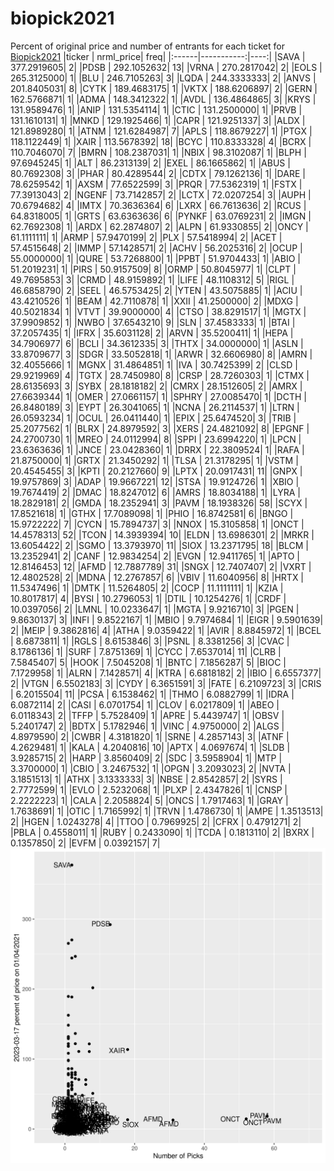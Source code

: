 # biopick2021
Percent of original price and number of entrants for each ticket for [Biopick2021](https://twitter.com/hashtag/Biopick2021)
|ticker |  nrml_price| freq|
|:------|-----------:|----:|
|SAVA   | 377.2919605|    2|
|PDSB   | 292.1052632|   13|
|VRNA   | 270.2817042|    2|
|EOLS   | 265.3125000|    1|
|BLU    | 246.7105263|    3|
|LQDA   | 244.3333333|    2|
|ANVS   | 201.8405031|    8|
|CYTK   | 189.4683175|    1|
|VKTX   | 188.6206897|    2|
|GERN   | 162.5766871|    1|
|ADMA   | 148.3412322|    1|
|AVDL   | 136.4864865|    3|
|KRYS   | 131.9589476|    1|
|ANIP   | 131.5354114|    1|
|CTIC   | 131.2500000|    1|
|PRVB   | 131.1610131|    1|
|MNKD   | 129.1925466|    1|
|CAPR   | 121.9251337|    3|
|ALDX   | 121.8989280|    1|
|ATNM   | 121.6284987|    7|
|APLS   | 118.8679227|    1|
|PTGX   | 118.1122449|    1|
|XAIR   | 113.5678392|   18|
|BCYC   | 110.8333328|    4|
|BCRX   | 110.7046070|    7|
|BMRN   | 108.2387031|    1|
|NBIX   |  98.3102087|    1|
|BLPH   |  97.6945245|    1|
|ALT    |  86.2313139|    2|
|EXEL   |  86.1665862|    1|
|ABUS   |  80.7692308|    3|
|PHAR   |  80.4289544|    2|
|CDTX   |  79.1262136|    1|
|DARE   |  78.6259542|    1|
|AXSM   |  77.6522599|    3|
|PRQR   |  77.5362319|    1|
|FSTX   |  77.3913043|    2|
|NGENF  |  73.7142857|    2|
|LCTX   |  72.0207254|    3|
|AUPH   |  70.6794682|    4|
|IMTX   |  70.3636364|    6|
|LXRX   |  66.7613636|    2|
|RCUS   |  64.8318005|    1|
|GRTS   |  63.6363636|    6|
|PYNKF  |  63.0769231|    2|
|IMGN   |  62.7692308|    1|
|ARDX   |  62.2874807|    2|
|ALPN   |  61.9330855|    2|
|ONCY   |  61.1111111|    1|
|ARMP   |  57.9470199|    2|
|PLX    |  57.5418994|    2|
|ACET   |  57.4515648|    2|
|IMMP   |  57.1428571|    2|
|ACHV   |  56.2025316|    2|
|OCUP   |  55.0000000|    1|
|QURE   |  53.7268800|    1|
|PPBT   |  51.9704433|    1|
|ABIO   |  51.2019231|    1|
|PIRS   |  50.9157509|    8|
|ORMP   |  50.8045977|    1|
|CLPT   |  49.7695853|    3|
|CRMD   |  48.9159892|    1|
|LIFE   |  48.1108312|    5|
|RIGL   |  46.6858790|    2|
|SEEL   |  46.5753425|    2|
|YTEN   |  43.5075885|    1|
|ACIU   |  43.4210526|    1|
|BEAM   |  42.7110878|    1|
|XXII   |  41.2500000|    2|
|MDXG   |  40.5021834|    1|
|VTVT   |  39.9000000|    4|
|CTSO   |  38.8291517|    1|
|MGTX   |  37.9909852|    1|
|NWBO   |  37.6543210|    9|
|SLN    |  37.4583333|    1|
|BTAI   |  37.2057435|    1|
|IFRX   |  35.6031128|    2|
|ARVN   |  35.5200411|    1|
|HEPA   |  34.7906977|    6|
|BCLI   |  34.3612335|    3|
|THTX   |  34.0000000|    1|
|ASLN   |  33.8709677|    3|
|SDGR   |  33.5052818|    1|
|ARWR   |  32.6606980|    8|
|AMRN   |  32.4055666|    1|
|MGNX   |  31.4864851|    1|
|IVA    |  30.7425399|    2|
|CLSD   |  29.9219969|    4|
|TGTX   |  28.7450980|    8|
|CRSP   |  28.7260303|    1|
|CTMX   |  28.6135693|    3|
|SYBX   |  28.1818182|    2|
|CMRX   |  28.1512605|    2|
|AMRX   |  27.6639344|    1|
|OMER   |  27.0661157|    1|
|SPHRY  |  27.0085470|    1|
|DCTH   |  26.8480189|    3|
|EYPT   |  26.3041065|    1|
|NCNA   |  26.2114537|    1|
|LTRN   |  26.0593234|    1|
|OCUL   |  26.0411440|    1|
|EPIX   |  25.6474520|    3|
|TRIB   |  25.2077562|    1|
|BLRX   |  24.8979592|    3|
|XERS   |  24.4821092|    8|
|EPGNF  |  24.2700730|    1|
|MREO   |  24.0112994|    8|
|SPPI   |  23.6994220|    1|
|LPCN   |  23.6363636|    1|
|JNCE   |  23.0428360|    1|
|DRRX   |  22.3809524|    1|
|RAFA   |  21.8750000|    1|
|GRTX   |  21.3450292|    1|
|TLSA   |  21.3178295|    1|
|VSTM   |  20.4545455|    3|
|KPTI   |  20.2127660|    9|
|LPTX   |  20.0917431|   11|
|GNPX   |  19.9757869|    3|
|ADAP   |  19.9667221|   12|
|STSA   |  19.9124726|    1|
|XBIO   |  19.7674419|    2|
|DMAC   |  18.8247012|    6|
|AMRS   |  18.8034188|    1|
|LYRA   |  18.2829181|    2|
|GMDA   |  18.2352941|    3|
|PAVM   |  18.1938326|   58|
|SCYX   |  17.8521618|    1|
|GTHX   |  17.7089098|    1|
|PHIO   |  16.8742581|    6|
|BNGO   |  15.9722222|    7|
|CYCN   |  15.7894737|    3|
|NNOX   |  15.3105858|    1|
|ONCT   |  14.4578313|   52|
|TCON   |  14.3939394|   10|
|ELDN   |  13.6986301|    2|
|MRKR   |  13.6054422|    2|
|SGMO   |  13.3793970|   11|
|SIOX   |  13.2371795|   18|
|BLCM   |  13.2352941|    2|
|CANF   |  12.9834254|    2|
|EVGN   |  12.9411765|    1|
|APTO   |  12.8146453|   12|
|AFMD   |  12.7887789|   31|
|SNGX   |  12.7407407|    2|
|VXRT   |  12.4802528|    2|
|MDNA   |  12.2767857|    6|
|VBIV   |  11.6040956|    8|
|HRTX   |  11.5347496|    1|
|DMTK   |  11.5264805|    2|
|COCP   |  11.1111111|    1|
|KZIA   |  10.8017817|    4|
|BYSI   |  10.2796053|    1|
|DTIL   |  10.1254276|    1|
|CRDF   |  10.0397056|    2|
|LMNL   |  10.0233647|    1|
|MGTA   |   9.9216710|    3|
|PGEN   |   9.8630137|    3|
|INFI   |   9.8522167|    1|
|MBIO   |   9.7974684|    1|
|EIGR   |   9.5901639|    2|
|MEIP   |   9.3862816|    4|
|ATHA   |   9.0359422|    1|
|AVIR   |   8.8845972|    1|
|BCEL   |   8.6873811|    1|
|RGLS   |   8.6153846|    3|
|PSNL   |   8.3381256|    3|
|CVAC   |   8.1786136|    1|
|SURF   |   7.8751369|    1|
|CYCC   |   7.6537014|   11|
|CLRB   |   7.5845407|    5|
|HOOK   |   7.5045208|    1|
|BNTC   |   7.1856287|    5|
|BIOC   |   7.1729958|    1|
|ALRN   |   7.1428571|    4|
|KTRA   |   6.6818182|    2|
|IBIO   |   6.6557377|    2|
|VTGN   |   6.5502183|    3|
|CYDY   |   6.3651591|    3|
|FATE   |   6.2109723|    3|
|CRIS   |   6.2015504|   11|
|PCSA   |   6.1538462|    1|
|THMO   |   6.0882799|    1|
|IDRA   |   6.0872114|    2|
|CASI   |   6.0701754|    1|
|CLOV   |   6.0217809|    1|
|ABEO   |   6.0118343|    2|
|TFFP   |   5.7528409|    1|
|APRE   |   5.4439747|    1|
|OBSV   |   5.2401747|    2|
|BDTX   |   5.1782946|    1|
|VINC   |   4.9750000|    2|
|ALGS   |   4.8979590|    2|
|CWBR   |   4.3181820|    1|
|SRNE   |   4.2857143|    3|
|ATNF   |   4.2629481|    1|
|KALA   |   4.2040816|   10|
|APTX   |   4.0697674|    1|
|SLDB   |   3.9285715|    2|
|HARP   |   3.8560409|    2|
|SDC    |   3.5958904|    1|
|MTP    |   3.3700000|    1|
|CBIO   |   3.2467532|    1|
|OPGN   |   3.2093023|    2|
|NVTA   |   3.1851513|    1|
|ATHX   |   3.1333333|    3|
|NBSE   |   2.8542857|    2|
|SYRS   |   2.7772599|    1|
|EVLO   |   2.5232068|    1|
|PLXP   |   2.4347826|    1|
|CNSP   |   2.2222223|    1|
|CALA   |   2.2058824|    5|
|ONCS   |   1.7917463|    1|
|GRAY   |   1.7638691|    1|
|OTIC   |   1.7165992|    1|
|TRVN   |   1.4786730|    1|
|AMPE   |   1.3513513|    2|
|HGEN   |   1.0243278|    4|
|TTOO   |   0.7969925|    2|
|CFRX   |   0.4791271|    2|
|PBLA   |   0.4558011|    1|
|RUBY   |   0.2433090|    1|
|TCDA   |   0.1813110|    2|
|BXRX   |   0.1357850|    2|
|EVFM   |   0.0392157|    7|
![retvspicks](biopicks.png?raw=true)

